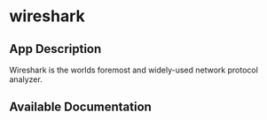 # wireshark

## App Description

Wireshark is the worlds foremost and widely-used network protocol analyzer.

## Available Documentation

